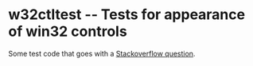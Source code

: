 # w32ctltest -- Tests for appearance of win32 controls

Some test code that goes with a
[Stackoverflow question](http://stackoverflow.com/q/43892043/2371524).

